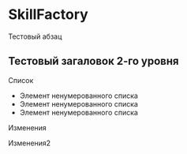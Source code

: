 # SkillFactory
Тестовый абзац
## Тестовый загаловок 2-го уровня
Список
* Элемент ненумерованного списка
* Элемент ненумерованного списка
* Элемент ненумерованного списка

Изменения

Изменения2
